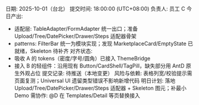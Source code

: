 日期: 2025-10-01（台北）
提交时间: 18:00:00 (UTC+08:00)
负责人: 员工 C
今日产出:

- 适配层: TableAdapter/FormAdapter 统一出口；准备 Upload/Tree/DatePicker/Drawer/Steps 适配器骨架
- patterns: FilterBar 统一为模块实现；发现 MarketplaceCard/EmptyState 已就绪，Skeleton 待补齐
  对齐状态:
- 吸收 A 的 tokens（密度/字号/圆角）已接入 ThemeBridge
- 接入 B 的轻组件：沿用现有 Button/CardShell/TagPill，缺失部分用 AntD 原生外观占位
  提交记录: 待推送（本地变更）
  风险与依赖: 表格列宽/校验提示需页面复测；Universal UI 遗留类型错误不影响新增代码
  明日计划: 落地 Upload/Tree/DatePicker/Drawer/Steps 适配器 + Skeleton 图元；补最小 Demo
  需协作: @D 在 Templates/Detail 等页替换接入
